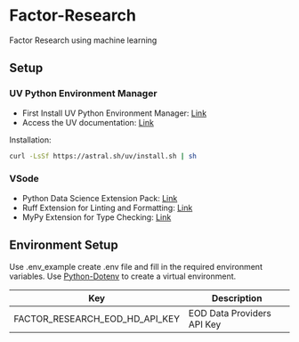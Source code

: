 # Factor-Research

Factor Research using machine learning

## Setup

### UV Python Environment Manager

* First Install UV Python Environment Manager: [Link](https://docs.astral.sh/uv/)  
* Access the UV documentation: [Link](https://docs.astral.sh/uv/)

Installation:

```bash
curl -LsSf https://astral.sh/uv/install.sh | sh
```

### VSode

* Python Data Science Extension Pack: [Link](https://marketplace.visualstudio.com/items?itemName=ms-toolsai.python-ds-extension-pack)  
* Ruff Extension for Linting and Formatting: [Link](https://marketplace.visualstudio.com/items?itemName=charliermarsh.ruff)  
* MyPy Extension for Type Checking: [Link](https://marketplace.visualstudio.com/items?itemName=ms-python.mypy-type-checker)  

## Environment Setup

Use .env_example create .env file and fill in the required environment variables. Use [Python-Dotenv](https://pypi.org/project/python-dotenv/) to create a virtual environment.

| Key                               | Description                        |
| --------------------------------- | ---------------------------------- |
| FACTOR_RESEARCH_EOD_HD_API_KEY    | EOD Data Providers API Key         |
